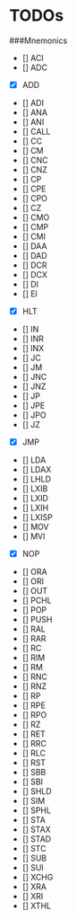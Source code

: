 TODOs
===

###Mnemonics
- [] ACI
- [] ADC
- [X] ADD
- [] ADI
- [] ANA
- [] ANI
- [] CALL
- [] CC
- [] CM
- [] CNC
- [] CNZ
- [] CP
- [] CPE
- [] CPO
- [] CZ
- [] CMO
- [] CMP
- [] CMI
- [] DAA
- [] DAD
- [] DCR
- [] DCX
- [] DI
- [] EI
- [X] HLT
- [] IN
- [] INR
- [] INX
- [] JC
- [] JM
- [] JNC
- [] JNZ
- [] JP
- [] JPE
- [] JPO
- [] JZ
- [X] JMP
- [] LDA
- [] LDAX
- [] LHLD
- [] LXIB
- [] LXID
- [] LXIH
- [] LXISP
- [] MOV
- [] MVI
- [X] NOP
- [] ORA
- [] ORI
- [] OUT
- [] PCHL
- [] POP
- [] PUSH
- [] RAL
- [] RAR
- [] RC
- [] RIM
- [] RM
- [] RNC
- [] RNZ
- [] RP
- [] RPE
- [] RPO
- [] RZ
- [] RET
- [] RRC
- [] RLC
- [] RST
- [] SBB
- [] SBI
- [] SHLD
- [] SIM
- [] SPHL
- [] STA
- [] STAX
- [] STAD
- [] STC
- [] SUB
- [] SUI
- [] XCHG
- [] XRA
- [] XRI
- [] XTHL
